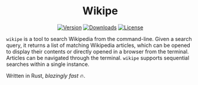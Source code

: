 <div align="center">
    <h1>Wikipe</h1>
    <p>
        <a href="https://crates.io/crates/wikipe"><img src="https://img.shields.io/crates/v/wikipe?label=Version" alt="Version" /></a>
        <a href="https://crates.io/crates/wikipe"><img src="https://img.shields.io/crates/d/wikipe?label=Downloads" alt="Downloads"></a>
        <a href="https://github.com/hreynier/wikipe/blob/main/LICENSE"><img src="https://img.shields.io/badge/license-MIT-green.svg?maxAge=2592000" alt="License" /></a>
    </p>
</div>

`wikipe` is a tool to search Wikipedia from the command-line. Given a search query, it returns a list of matching Wikipedia articles, which can be opened to display their contents or directly opened in a browser from the terminal. Articles can be navigated through the terminal. `wikipe` supports sequential searches within a single instance.

Written in Rust, *blazingly fast* 🔥.